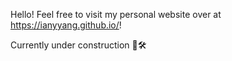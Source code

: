 Hello! Feel free to visit my personal website over at https://ianyyang.github.io/!

Currently under construction 👷🛠️
